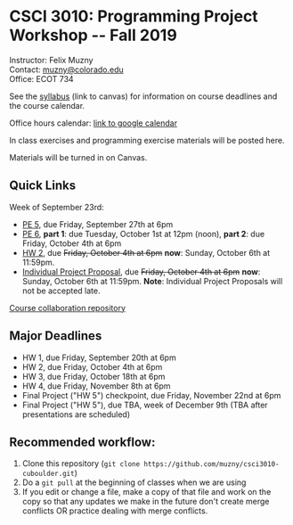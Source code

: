 CSCI 3010: Programming Project Workshop -- Fall 2019
=====================

Instructor: Felix Muzny  
Contact: muzny@colorado.edu  
Office: ECOT 734  

See the  [syllabus](https://canvas.colorado.edu/courses/51530/files/6645958?module_item_id=1506782) (link to canvas) for information on course deadlines and the course calendar.

Office hours calendar: [link to google calendar](https://calendar.google.com/calendar/embed?src=colorado.edu_s9nphjmab2gjb2f3lq4n9tg7vk%40group.calendar.google.com&ctz=America%2FDenver)

In class exercises and programming exercise materials will be posted here.

Materials will be turned in on Canvas.

Quick Links
-------------
Week of September 23rd:  
- [PE 5](programming_exercises/pe5.md), due Friday, September 27th at 6pm
- [PE 6](programming_exercises/pe6.md), __part 1__: due Tuesday, October 1st at 12pm (noon), __part 2__: due Friday, October 4th at 6pm  
- [HW 2](homework/hw2_counter.pdf), due <s>Friday, October 4th at 6pm</s> __now__: Sunday, October 6th at 11:59pm.
- [Individual Project Proposal](homework/individual_projects/), due <s>Friday, October 4th at 6pm</s> __now__: Sunday, October 6th at 11:59pm. __Note__: Individual Project Proposals will not be accepted late.

[Course collaboration repository](https://github.com/muzny/csci3010-fall2019-collab)

Major Deadlines
-------------
- HW 1, due Friday, September 20th at 6pm
- HW 2, due Friday, October 4th at 6pm
- HW 3, due Friday, October 18th at 6pm
- HW 4, due Friday, November 8th at 6pm
- Final Project ("HW 5") checkpoint, due Friday, November 22nd at 6pm
- Final Project ("HW 5"), due TBA, week of December 9th (TBA after presentations are scheduled)

Recommended workflow:
---------------
1. Clone this repository (`git clone https://github.com/muzny/csci3010-cuboulder.git`)
2. Do a `git pull` at the beginning of classes when we are using 
3. If you edit or change a file, make a copy of that file and work on the copy so that any updates we make in the future don't create merge conflicts OR practice dealing with merge conflicts. 
